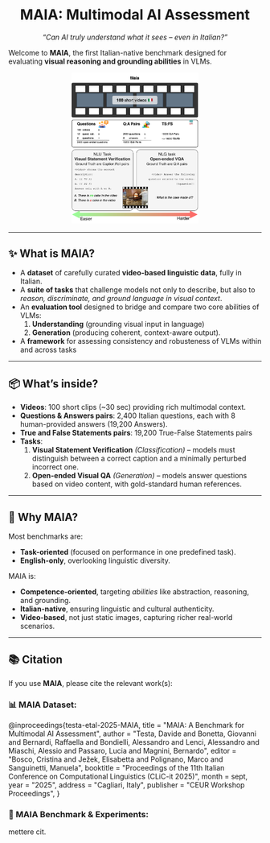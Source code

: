 <h1 align="center">MAIA: Multimodal AI Assessment</h1>
<p align="center"><em>“Can AI truly understand what it sees – even in Italian?”</em></p>

Welcome to **MAIA**, the first Italian-native benchmark designed for evaluating **visual reasoning and grounding abilities** in VLMs.

<p align="center">
  <img src="MAIA.flow-2.png" alt="MAIA Logo" width="50%"/>
</p>


---

## ✨ What is MAIA?  
 
- A **dataset** of carefully curated **video-based linguistic data**, fully in Italian.  
- A **suite of tasks** that challenge models not only to describe, but also to *reason, discriminate, and ground language in visual context*.
- An **evaluation tool** designed to bridge and compare two core abilities of VLMs:  
  1. **Understanding** (grounding visual input in language)
  2. **Generation** (producing coherent, context-aware output).
- A **framework** for assessing consistency and robusteness of VLMs within and across tasks
    

---

## 📦 What’s inside?  

- **Videos**: 100 short clips (~30 sec) providing rich multimodal context.  
- **Questions & Answers pairs**: 2,400 Italian questions, each with 8 human-provided answers (19,200 Answers).
- **True and False Statements pairs**: 19,200 True-False Statements pairs
- **Tasks**:  
  1. **Visual Statement Verification** *(Classification)* – models must distinguish between a correct caption and a minimally perturbed incorrect one.  
  2. **Open-ended Visual QA** *(Generation)* – models answer questions based on video content, with gold-standard human references.  

---

## 🚀 Why MAIA?  

Most benchmarks are:  
- **Task-oriented** (focused on performance in one predefined task).  
- **English-only**, overlooking linguistic diversity.  

MAIA is:  
- **Competence-oriented**, targeting *abilities* like abstraction, reasoning, and grounding.  
- **Italian-native**, ensuring linguistic and cultural authenticity.  
- **Video-based**, not just static images, capturing richer real-world scenarios.  

---

## 📚 Citation  

If you use **MAIA**, please cite the relevant work(s):  

### 📊 MAIA Dataset:
@inproceedings{testa-etal-2025-MAIA,
    title = "MAIA: A Benchmark for Multimodal AI Assessment",
    author = "Testa, Davide  and
      Bonetta, Giovanni  and
      Bernardi, Raffaella  and
      Bondielli, Alessandro and Lenci, Alessandro and Miaschi, Alessio and Passaro, Lucia and Magnini, Bernardo",
    editor = "Bosco, Cristina  and
      Ježek, Elisabetta  and
      Polignano, Marco  and
      Sanguinetti, Manuela",
    booktitle = "Proceedings of the 11th Italian Conference on Computational Linguistics (CLiC-it 2025)",
    month = sept,
    year = "2025",
    address = "Cagliari, Italy",
    publisher = "CEUR Workshop Proceedings",
}

### 🧪 MAIA Benchmark & Experiments:

mettere cit.
